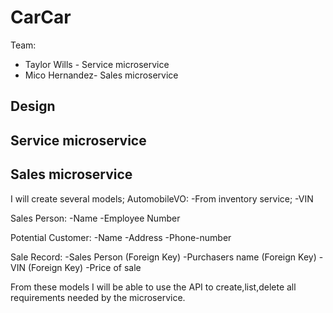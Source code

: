 # CarCar

Team:

* Taylor Wills - Service microservice
* Mico Hernandez- Sales microservice

## Design

## Service microservice


## Sales microservice

I will create several models;
AutomobileVO:
-From inventory service;
-VIN

Sales Person:
-Name
-Employee Number

Potential Customer:
-Name
-Address
-Phone-number

Sale Record:
-Sales Person (Foreign Key)
-Purchasers name (Foreign Key)
-VIN (Foreign Key)
-Price of sale

From these models I will be able to use the API to create,list,delete all requirements needed by the microservice.
